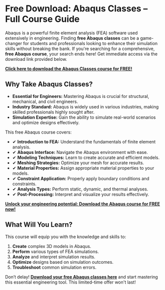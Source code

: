 # Free Download: Abaqus Classes – Full Course Guide

Abaqus is a powerful finite element analysis (FEA) software used extensively in engineering. Finding **free Abaqus classes** can be a game-changer for students and professionals looking to enhance their simulation skills without breaking the bank. If you're searching for a comprehensive, **free Abaqus course**, your search ends here! Get immediate access via the download link provided below.

[**Click here to download the Abaqus Classes course for FREE!**](https://udemywork.com/abaqus-classes)

## Why Take Abaqus Classes?

*   **Essential for Engineers:** Mastering Abaqus is crucial for structural, mechanical, and civil engineers.
*   **Industry Standard:** Abaqus is widely used in various industries, making skilled professionals highly sought after.
*   **Simulation Expertise:** Gain the ability to simulate real-world scenarios and optimize designs effectively.

This free Abaqus course covers:

*   ✔ **Introduction to FEA:** Understand the fundamentals of finite element analysis.
*   ✔ **Abaqus Interface:** Navigate the Abaqus environment with ease.
*   ✔ **Modeling Techniques:** Learn to create accurate and efficient models.
*   ✔ **Meshing Strategies:** Optimize your mesh for accurate results.
*   ✔ **Material Properties:** Assign appropriate material properties to your models.
*   ✔ **Constraint Application:** Properly apply boundary conditions and constraints.
*   ✔ **Analysis Types:** Perform static, dynamic, and thermal analyses.
*   ✔ **Post-Processing:** Interpret and visualize your results effectively.

[**Unlock your engineering potential: Download the Abaqus course for FREE now!**](https://udemywork.com/abaqus-classes)

## What Will You Learn?

This course will equip you with the knowledge and skills to:

1.  **Create** complex 3D models in Abaqus.
2.  **Perform** various types of FEA simulations.
3.  **Analyze** and interpret simulation results.
4.  **Optimize** designs based on simulation outcomes.
5.  **Troubleshoot** common simulation errors.

Don’t delay! **[Download your free Abaqus classes here](https://udemywork.com/abaqus-classes)** and start mastering this essential engineering tool. This limited-time offer won't last!
